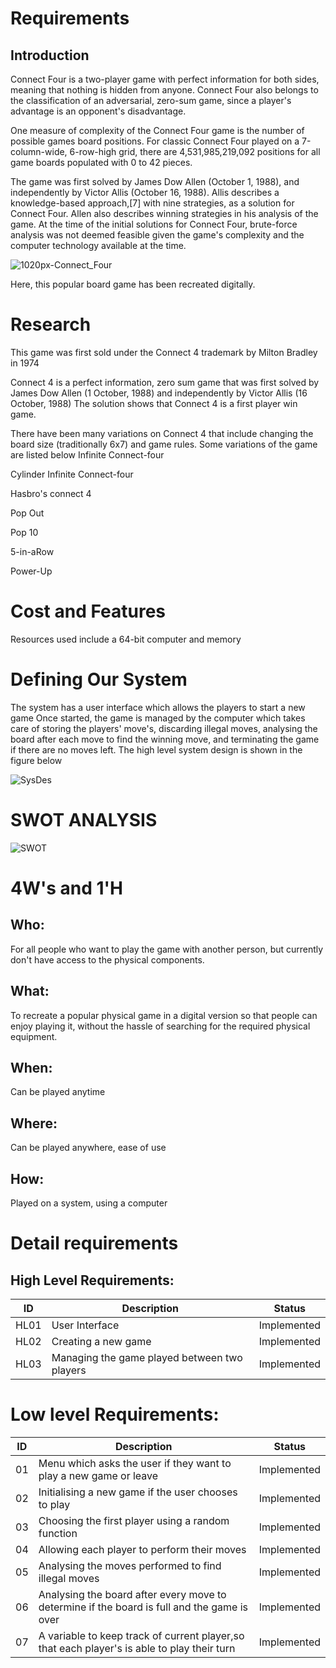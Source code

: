 # Requirements
## Introduction
Connect Four is a two-player game with perfect information for both sides, meaning that nothing is hidden from anyone. Connect Four also belongs to the classification of an adversarial, zero-sum game, since a player's advantage is an opponent's disadvantage.

One measure of complexity of the Connect Four game is the number of possible games board positions. For classic Connect Four played on a 7-column-wide, 6-row-high grid, there are 4,531,985,219,092 positions for all game boards populated with 0 to 42 pieces.

The game was first solved by James Dow Allen (October 1, 1988), and independently by Victor Allis (October 16, 1988). Allis describes a knowledge-based approach,[7] with nine strategies, as a solution for Connect Four. Allen also describes winning strategies in his analysis of the game. At the time of the initial solutions for Connect Four, brute-force analysis was not deemed feasible given the game's complexity and the computer technology available at the time.

![1020px-Connect_Four](https://user-images.githubusercontent.com/101514346/161379238-06f32d5e-2f28-402a-aae6-bf65ed96def4.jpg)

Here, this popular board game has been recreated digitally.

# Research
This game was first sold under the Connect 4 trademark by Milton Bradley in 1974

Connect 4 is a perfect information, zero sum game that was first solved by James Dow Allen (1 October, 1988) and independently by Victor Allis (16 October, 1988)
The solution shows that Connect 4 is a first player win game.

There have been many variations on Connect 4 that include changing the board size (traditionally 6x7) and game rules. Some variations of the game are listed below
Infinite Connect-four

Cylinder Infinite Connect-four

Hasbro's connect 4

Pop Out

Pop 10

5-in-aRow

Power-Up

# Cost and Features
Resources used include a 64-bit computer and memory

# Defining Our System
The system has a user interface which allows the players to start a new game
Once started, the game is managed by the computer which takes care of storing the players' move's, discarding illegal moves, analysing the board after each move to find the winning move, and terminating the game if there are no moves left.
The high level system design is shown in the figure below

![SysDes](https://user-images.githubusercontent.com/101514346/161384643-cc8ceb72-5d8e-4b9d-ade2-8283c6e028a0.png)

# SWOT ANALYSIS

![SWOT](https://user-images.githubusercontent.com/101514346/161384831-caa05397-d44a-40c8-b7cd-2a3a5353fdd4.png)

# 4W's and 1'H
## Who:
For all people who want to play the game with another person, but currently don't have access to the physical components.

## What:
To recreate a popular physical game in a digital version so that people can enjoy playing it, without the hassle of searching for the required physical equipment.

## When:
Can be played anytime

## Where:
Can be played anywhere, ease of use

## How:
Played on a system, using a computer

# Detail requirements
## High Level Requirements:
| ID     |              Description                     |     Status           |
| ------ | -------------------------------------------- | -------------------- |
|  HL01  | User Interface                               | Implemented          |
|  HL02  | Creating a new game                          | Implemented          |
|  HL03  | Managing the game played between two players | Implemented          |

# Low level Requirements:
| ID     |              Description                                                                   |     Status           |
| ------ | ------------------------------------------------------------------------------------------ | -------------------- |
|    01  | Menu which asks the user if they want to play a new game or leave                          | Implemented          |
|    02  | Initialising a new game if the user chooses to play                                        | Implemented          |
|    03  | Choosing the first player using a random function                                          | Implemented          |
|    04  | Allowing each player to perform their moves                                                | Implemented          |
|    05  | Analysing the moves performed to find illegal moves                                        | Implemented          | 
|    06  |Analysing the board after every move to determine if the board is full and the game is over | Implemented          |
|    07  |A variable to keep track of current player,so that each player's is able to play their turn | Implemented          |
